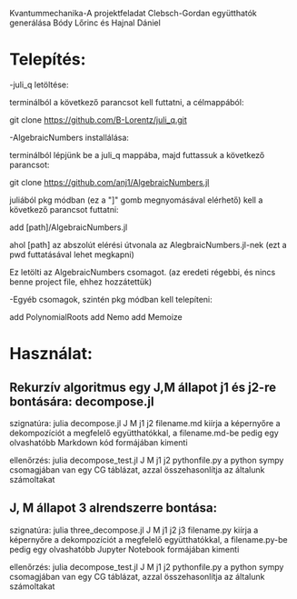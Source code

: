 Kvantummechanika-A projektfeladat
Clebsch-Gordan együtthatók generálása
Bódy Lőrinc és Hajnal Dániel

# Telepítés:

-juli_q letöltése:

terminálból a következő parancsot kell futtatni, a célmappából:

git clone https://github.com/B-Lorentz/juli_q.git

-AlgebraicNumbers installálása:

terminálból lépjünk be a juli_q mappába, majd futtassuk a következő parancsot:

git clone https://github.com/anj1/AlgebraicNumbers.jl

juliából pkg módban (ez a "]" gomb megnyomásával elérhető) kell a következő parancsot futtatni:

add [path]/AlgebraicNumbers.jl

ahol [path] az abszolút elérési útvonala az AlegbraicNumbers.jl-nek (ezt a pwd futtatásával lehet megkapni)

Ez letölti az AlgebraicNumbers csomagot.
(az eredeti régebbi, és nincs benne project file, ehhez hozzátettük)

-Egyéb csomagok, szintén pkg módban kell telepíteni:

add PolynomialRoots
add Nemo
add Memoize




# Használat:

## Rekurzív algoritmus egy J,M állapot j1 és j2-re bontására: decompose.jl

szignatúra: julia decompose.jl J M j1 j2 filename.md
kiírja a képernyőre a dekompozíciót a megfelelő együtthatókkal, a filename.md-be pedig egy olvashatóbb Markdown kód formájában kimenti

ellenőrzés: julia decompose_test.jl J M j1 j2 pythonfile.py
a python sympy csomagjában van egy CG táblázat, azzal összehasonlítja az általunk számoltakat

## J, M állapot 3 alrendszerre bontása:

szignatúra: julia three_decompose.jl J M j1 j2 j3 filename.py
kiírja a képernyőre a dekompozíciót a megfelelő együtthatókkal, a filename.py-be pedig egy olvashatóbb Jupyter Notebook formájában kimenti

ellenőrzés: julia decompose_test.jl J M j1 j2 pythonfile.py
a python sympy csomagjában van egy CG táblázat, azzal összehasonlítja az általunk számoltakat


